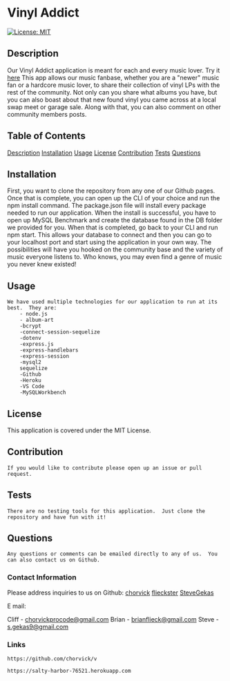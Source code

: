 # Vinyl Addict

[![License: MIT](https://img.shields.io/badge/License-MIT-yellow.svg)](https://opensource.org/licenses/MIT)

## Description

Our Vinyl Addict application is meant for each and every music lover. Try it [here](https://salty-harbor-76521.herokuapp.com) This app allows our music fanbase, whether you are a "newer" music fan or a hardcore music lover, to share their collection of vinyl LPs with the rest of the community. Not only can you share what albums you have, but you can also boast about that new found vinyl you came across at a local swap meet or garage sale. Along with that, you can also comment on other community members posts.

## Table of Contents

[Description](#description)
[Installation](#installation)
[Usage](#usage)
[License](#license)
[Contribution](#contribution)
[Tests](#tests)
[Questions](#questions)

## Installation

First, you want to clone the repository from any one of our Github pages. Once that is complete, you can open up the CLI of your choice and run the npm install command. The package.json file will install every package needed to run our application. When the install is successful, you have to open up MySQL Benchmark and create the database found in the DB folder we provided for you. When that is completed, go back to your CLI and run npm start. This allows your database to connect and then you can go to your localhost port and start using the application in your own way. The possibilities will have you hooked on the community base and the variety of music everyone listens to. Who knows, you may even find a genre of music you never knew existed!

## Usage

    We have used multiple technologies for our application to run at its best.  They are:
        - node.js
        - album-art
        -bcrypt
        -connect-session-sequelize
        -dotenv
        -express.js
        -express-handlebars
        -express-session
        -mysql2
        sequelize
        -Github
        -Heroku
        -VS Code
        -MySQLWorkbench

## License

This application is covered under the MIT License.

## Contribution

    If you would like to contribute please open up an issue or pull request.

## Tests

    There are no testing tools for this application.  Just clone the repository and have fun with it!

## Questions

    Any questions or comments can be emailed directly to any of us.  You can also contact us on Github.

### Contact Information

Please address inquiries to us on Github:
[chorvick](https://github.com/chorvick)
[flieckster](https://github.com/flieckster)
[SteveGekas](https://github.com/SteveGekas)

E mail:

Cliff - chorvickprocode@gmail.com
Brian - brianflieck@gmail.com
Steve - s.gekas9@gmail.com

### Links

    https://github.com/chorvick/v

    https://salty-harbor-76521.herokuapp.com
